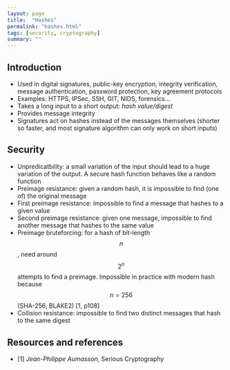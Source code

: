 ```yaml
---
layout: page
title:  "Hashes"
permalink: "hashes.html"
tags: [security, cryptography]
summary: ""
---
```


## Introduction
* Used in digital signatures, public-key encryption, integrity verification,
message authentication, password protection, key agreement protocols
* Examples: HTTPS, IPSec, SSH, GIT, NIDS, forensics...
* Takes a long input to a short output: *hash value/digest*
* Provides message integrity
* Signatures act on hashes instead of the messages themselves (shorter so
    faster, and most signature algorithm can only work on short inputs)

## Security
* Unpredicatbility: a small variation of the input should lead to a huge
variation of the output. A secure hash function behaves like a random function
* Preimage resistance: given a random hash, it is impossible to find (one of) the
original message
* First preimage resistance: impossible to find a message that hashes to a given
value
* Second preimage resistance: given one message, impossible to find another
message that hashes to the same value
* Preimage bruteforcing: for a hash of bit-length $$n$$, need around $$2^n$$
attempts to find a preimage. Impossible in practice with modern hash because
$$n=256$$ (SHA-256, BLAKE2) [1, p108]
* Collision resistance: impossible to find two distinct messages that hash to the
same digest


## Resources and references
* [1] *Jean-Philippe Aumasson*, Serious Cryptography
